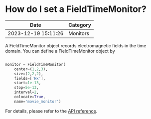 # How do I set a FieldTimeMonitor?

| Date       | Category    |
|------------|-------------|
| 2023-12-19 15:11:26 | Monitors |


A FieldTimeMonitor object records electromagnetic fields in the time domain. You can define a FieldTimeMonitor object by



```python

monitor = FieldTimeMonitor(
    center=(1,2,3),
    size=(2,2,2),
    fields=['Hx'],
    start=1e-13,
    stop=5e-13,
    interval=2,
    colocate=True,
    name='movie_monitor')

```



For details, please refer to the [API reference](https://docs.flexcompute.com/projects/tidy3d/en/stable/_autosummary/tidy3d.FieldTimeMonitor.html).